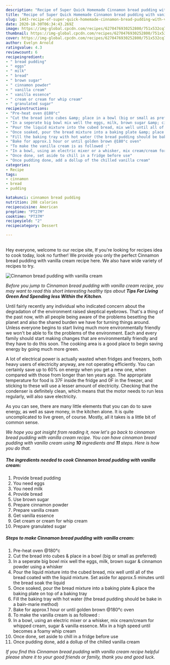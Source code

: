 ```yaml
---
description: "Recipe of Super Quick Homemade Cinnamon bread pudding with vanilla cream"
title: "Recipe of Super Quick Homemade Cinnamon bread pudding with vanilla cream"
slug: 1443-recipe-of-super-quick-homemade-cinnamon-bread-pudding-with-vanilla-cream
date: 2020-10-30T06:34:43.269Z
image: https://img-global.cpcdn.com/recipes/6270476930252800/751x532cq70/cinnamon-bread-pudding-with-vanilla-cream-recipe-main-photo.jpg
thumbnail: https://img-global.cpcdn.com/recipes/6270476930252800/751x532cq70/cinnamon-bread-pudding-with-vanilla-cream-recipe-main-photo.jpg
cover: https://img-global.cpcdn.com/recipes/6270476930252800/751x532cq70/cinnamon-bread-pudding-with-vanilla-cream-recipe-main-photo.jpg
author: Evelyn Arnold
ratingvalue: 4.3
reviewcount: 6
recipeingredient:
- " bread pudding"
- " eggs"
- " milk"
- " bread"
- " brown sugar"
- " cinnamon powder"
- " vanilla cream"
- " vanilla essence"
- " cream or cream for whip cream"
- " granulated sugar"
recipeinstructions:
- "Pre-heat oven @180°c"
- "Cut the bread into cubes &amp; place in a bowl (big or small as preferred)"
- "In a seperate big bowl mix well the eggs, milk, brown sugar &amp; cinnamon powder using a whisker"
- "Pour the liquid mixture into the cubed bread, mix well until all of the bread coated with the liquid mixture. Set aside for approx.5 minutes until the bread soak the liquid"
- "Once soaked, pour the bread mixture into a baking plate &amp; place the baking plate on top of a baking tray"
- "Fill the baking tray with hot water (the bread pudding should be bake in a bain-marie method)"
- "Bake for approx.1 hour or until golden brown @180°c oven"
- "To make the vanilla cream is as followed :"
- "In a bowl, using an electric mixer or a whisker, mix cream/cream for whipped cream, sugar &amp; vanilla essence. Mix in a high speed until becomes a foamy whip cream"
- "Once done, set aside to chill in a fridge before use"
- "Once pudding done, add a dollup of the chilled vanilla cream"
categories:
- Recipe
tags:
- cinnamon
- bread
- pudding

katakunci: cinnamon bread pudding 
nutrition: 208 calories
recipecuisine: American
preptime: "PT27M"
cooktime: "PT37M"
recipeyield: "2"
recipecategory: Dessert

---
```

<br>
Hey everyone, welcome to our recipe site, If you're looking for recipes idea to cook today, look no further! We provide you only the perfect Cinnamon bread pudding with vanilla cream recipe here. We also have wide variety of recipes to try.
<br>


![Cinnamon bread pudding with vanilla cream](https://img-global.cpcdn.com/recipes/6270476930252800/751x532cq70/cinnamon-bread-pudding-with-vanilla-cream-recipe-main-photo.jpg)

<i>Before you jump to Cinnamon bread pudding with vanilla cream recipe, you may want to read this short interesting healthy tips about 
<strong>Tips For Living Green And Spending less Within the Kitchen</strong>.</i>
</br>

Until fairly recently any individual who indicated concern about the degradation of the environment raised skeptical eyebrows. That's a thing of the past now, with all people being aware of the problems besetting the planet and also the shared burden we have for turning things around. Unless everyone begins to start living much more environmentally friendly we won't be able to fix the problems of the environment. Each and every family should start making changes that are environmentally friendly and they have to do this soon. The cooking area is a good place to begin saving energy by going much more green.

A lot of electrical power is actually wasted when fridges and freezers, both heavy users of electricity anyway, are not operating efficiently. You can certainly save up to 60% on energy when you get a new one, when compared with those from longer than ten years ago. The appropriate temperature for food is 37F inside the fridge and 0F in the freezer, and sticking to these will use a lesser amount of electricity. Checking that the condenser is definitely clean, which means that the motor needs to run less regularly, will also save electricity.

As you can see, there are many little elements that you can do to save energy, as well as save money, in the kitchen alone. It is quite uncomplicated to live green, of course. Mostly, all it takes is a little bit of common sense.


<i>We hope you got insight from reading it, now let's go back to cinnamon bread pudding with vanilla cream recipe. You can have cinnamon bread pudding with vanilla cream using <strong>10</strong> ingredients and <strong>11</strong> steps. Here is how you do that.
</i>

##### The ingredients needed to cook Cinnamon bread pudding with vanilla cream:

1. Provide  bread pudding
1. You need  eggs
1. You need  milk
1. Provide  bread
1. Use  brown sugar
1. Prepare  cinnamon powder
1. Prepare  vanilla cream
1. Get  vanilla essence
1. Get  cream or cream for whip cream
1. Prepare  granulated sugar


##### Steps to make Cinnamon bread pudding with vanilla cream:

1. Pre-heat oven @180°c
1. Cut the bread into cubes &amp; place in a bowl (big or small as preferred)
1. In a seperate big bowl mix well the eggs, milk, brown sugar &amp; cinnamon powder using a whisker
1. Pour the liquid mixture into the cubed bread, mix well until all of the bread coated with the liquid mixture. Set aside for approx.5 minutes until the bread soak the liquid
1. Once soaked, pour the bread mixture into a baking plate &amp; place the baking plate on top of a baking tray
1. Fill the baking tray with hot water (the bread pudding should be bake in a bain-marie method)
1. Bake for approx.1 hour or until golden brown @180°c oven
1. To make the vanilla cream is as followed :
1. In a bowl, using an electric mixer or a whisker, mix cream/cream for whipped cream, sugar &amp; vanilla essence. Mix in a high speed until becomes a foamy whip cream
1. Once done, set aside to chill in a fridge before use
1. Once pudding done, add a dollup of the chilled vanilla cream


<i>If you find this Cinnamon bread pudding with vanilla cream recipe helpful please share it to your good friends or family, thank you and good luck.</i>
